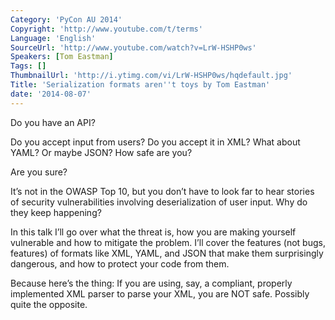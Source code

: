 ```yaml
---
Category: 'PyCon AU 2014'
Copyright: 'http://www.youtube.com/t/terms'
Language: 'English'
SourceUrl: 'http://www.youtube.com/watch?v=LrW-HSHP0ws'
Speakers: [Tom Eastman]
Tags: []
ThumbnailUrl: 'http://i.ytimg.com/vi/LrW-HSHP0ws/hqdefault.jpg'
Title: 'Serialization formats aren''t toys by Tom Eastman'
date: '2014-08-07'
---
```

Do you have an API? 

Do you accept input from users? Do you accept it in XML? What about YAML? Or maybe JSON? How safe are you?

Are you sure?

It’s not in the OWASP Top 10, but you don’t have to look far to hear stories of security vulnerabilities involving deserialization of user input. Why do they keep happening?

In this talk I’ll go over what the threat is, how you are making yourself vulnerable and how to mitigate the problem. I’ll cover the features (not bugs, features) of formats like XML, YAML, and JSON that make them surprisingly dangerous, and how to protect your code from them.

Because here’s the thing: If you are using, say, a compliant, properly implemented XML parser to parse your XML, you are NOT safe. Possibly quite the opposite.
